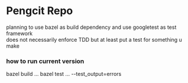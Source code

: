 # Pengcit Repo

planning to use bazel as build dependency and use googletest as test framework <br>
does not necessarily enforce TDD but at least put a test for something u make <br>

### how to run current version
bazel build ...
bazel test ... --test_output=errors
